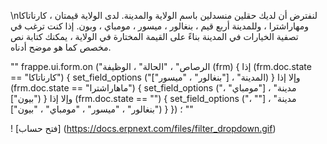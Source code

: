 \nلنفترض أن لديك حقلين منسدلين باسم الولاية والمدينة. لدى الولاية قيمتان ، كارناتاكا ومهاراشترا ، وللمدينة أربع قيم ، بنغالور ، ميسور ، مومباي ، وبون. إذا كنت ترغب في تصفية الخيارات في المدينة بناءً على القيمة المختارة في الولاية ، يمكنك كتابة نص مخصص كما هو موضح أدناه.

""
frappe.ui.form.on ("الرصاص" ، "الحالة" ، الوظيفة (frm) {
  إذا (frm.doc.state == "كارناتاكا")
  {
    set_field_options ("المدينة" ، ["بنغالور" ، "ميسور"])
  }
  وإلا إذا (frm.doc.state == "ماهاراشترا")
  {
    set_field_options ("مدينة" ، ["مومباي" ، "بيون"])
  }
  وإلا إذا (frm.doc.state == "")
  {
    set_field_options ("مدينة" ، ["" ، "بنغالور" ، "ميسور" ، "مومباي" ، "بيون"])
  }
  }) ؛
""

! [فتح حساب] (https://docs.erpnext.com/files/filter_dropdown.gif)